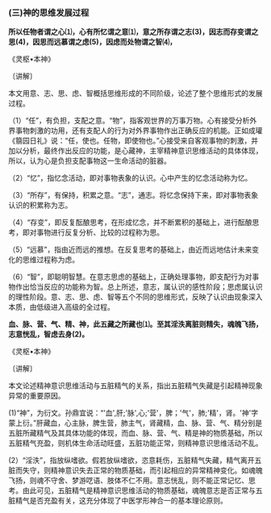 ### (三)神的思维发展过程

**所以任物者谓之心⑴，心有所忆谓之意⑴，意之所存谓之志(3)，因志而存变谓之思(4)，因思而远慕谓之虑(5)，因虑而处物谓之智⑷，**

​《灵枢•本神》

〔讲解〕

本文用意、志、思、虑、智概括思维形成的不同阶级，论述了整个思维形式的发展过程。

（1）“任”，有负担，支配之意。“物”，指客观世界的万事万物。心有接受分析外界事物刺激的功用，还有支配人的行为对外界事物作出正确反应的机能。正如成瓘《篛园日礼》说：“任，使也。任物，即使物也。”心接受来自客观事物的刺激，并加以分析，最终作出反应的功能，是心藏神，主宰精神意识思维活动的具体体现，所以，认为心是负担支配事物这一生命活动的脏器。

（2）“忆”，指忆念活动，即对事物表象的认识。心中产生的忆念活动称为忆。

（3）“所存”，有保持，积累之意。“志”，通志。将忆念保持下来，即对事物表象认识的积累称为志。

（4）“存变”，即反复酝酿思考，在形成忆念，并不断累积的基础上，进行酝酿思考，即对事物进行反复分析、比较的过程称为思。

（5）“远慕”，指由近而远的推想。在反复思考的基础上，由近而远地估计未来变化的思维过程称为虑。

（6）“智”，即聪明智慧。在意志思虑的基础上，正确处理事物，即支配行为对事物作出恰当反应的功能称为智。总上所述，意志，属认识的感性阶段；思虑属认识的理性阶段。意、志、思、虑、智等五个不同的思维形式，反映了认识由现象深入本质，由低级进入高级的全过程。

**血、脉、营、气、精、神，此五藏之所藏也⑴。至其淫泆离脏则精失，魂魄飞扬，志意恍乱，智虑去身(2)。**

​《灵枢•本神》

〔讲解〕

本文论述精神意识思维活动与五脏精气的关系，指出五脏精气失藏是引起精神现象异常的重要原因。

(1)“神”，为衍文。孙鼎宜说：“'血',肝;'脉',心;'营'，脾；'气'，肺;'精'，肾。'神'字蒙上衍。”肝藏血，心主脉，脾生营，肺主气，肾藏精，血、脉、营、气、精分别是五脏所藏精气及其具体功能的体现，而血、脉、营、气、精是神的物质基础，所以五脏精气充盈，则机体生命活动旺盛，五脏功能正常，则精神意识思维活动不乱。

(2）“淫泆”，指放纵嗜欲。假若放纵嗜欲，恣意耗伤，五脏精气失藏，精气离开五脏而失守，则精神意识失去正常的物质基础，而引起相应的异常精神变化。如魂魄飞扬，则魂不守舍、梦游呓语、肢体不仁不用。意志恍乱，则不能正常记忆、思考。由此可见，五脏精气是精神意识思维活动的物质基础，魂魄意志是否正常与五脏精气是否充盈有关，这充分体现了中医学形神合一的基本理论原则。


